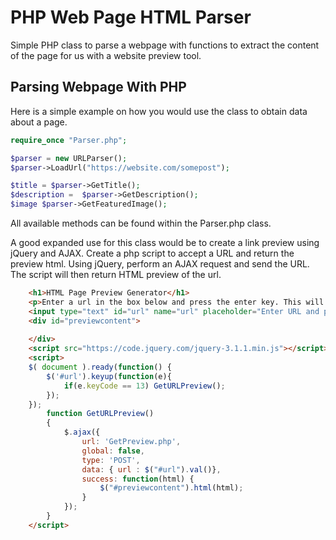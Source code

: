 # PHP Web Page HTML Parser
Simple PHP class to parse a webpage with functions to extract the content of the page for us with a website preview tool.

<h2>Parsing Webpage With PHP</h2>
Here is a simple example on how you would use the class to obtain data about a page.

```php
require_once "Parser.php";

$parser = new URLParser();
$parser->LoadUrl("https://website.com/somepost");

$title = $parser->GetTitle();
$description =  $parser->GetDescription();
$image $parser->GetFeaturedImage();
```

All available methods can be found within the Parser.php class.

A good expanded use for this class would be to create a link preview using jQuery and AJAX. Create a php script to accept a URL and return the preview html. Using jQuery, perform an AJAX request and send the URL. The script will then return HTML preview of the url.
```html
	<h1>HTML Page Preview Generator</h1>
	<p>Enter a url in the box below and press the enter key. This will generate a page preview below</p>
	<input type="text" id="url" name="url" placeholder="Enter URL and press enter">
	<div id="previewcontent">
	
	</div>
	<script src="https://code.jquery.com/jquery-3.1.1.min.js"></script>
	<script>
	$( document ).ready(function() {
		$('#url').keyup(function(e){
			if(e.keyCode == 13) GetURLPreview();			
		});
	});
		function GetURLPreview()
		{
            $.ajax({
				url: 'GetPreview.php',
				global: false,
				type: 'POST',
				data: { url : $("#url").val()},
				success: function(html) {
					$("#previewcontent").html(html);
				}
			});
		}
	</script>
  ```

